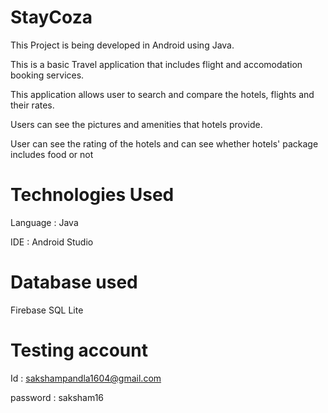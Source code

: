 # StayCoza
This Project is being developed in Android using Java.

This is a basic Travel application that includes flight and accomodation booking services.

This application allows user to search and compare the hotels, flights and their rates.

Users can see the pictures and amenities that hotels provide.

User can see the rating of the hotels and can see whether hotels' package includes food or not

# Technologies Used

Language : Java

IDE : Android Studio

# Database used
Firebase
SQL Lite

# Testing account

Id : sakshampandla1604@gmail.com

password : saksham16
